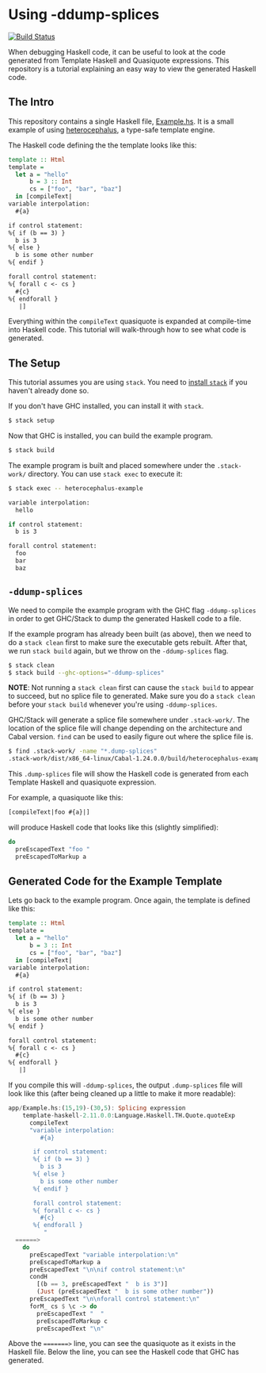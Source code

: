 # Using -ddump-splices

[![Build Status](https://travis-ci.org/cdepillabout/heterocephalus-example.svg?branch=master)](https://travis-ci.org/cdepillabout/heterocephalus-example)

When debugging Haskell code, it can be useful to look at the code generated
from Template Haskell and Quasiquote expressions.  This repository is a
tutorial explaining an easy way to view the generated Haskell code.

## The Intro

This repository contains a single Haskell file, [Example.hs](app/Example.hs).  It
is a small example of using
[heterocephalus](https://hackage.haskell.org/package/heterocephalus), a
type-safe template engine.

The Haskell code defining the the template looks like this:

```haskell
template :: Html
template =
  let a = "hello"
      b = 3 :: Int
      cs = ["foo", "bar", "baz"]
  in [compileText|
variable interpolation:
  #{a}

if control statement:
%{ if (b == 3) }
  b is 3
%{ else }
  b is some other number
%{ endif }

forall control statement:
%{ forall c <- cs }
  #{c}
%{ endforall }
   |]
```

Everything within the `compileText` quasiquote is expanded at compile-time into
Haskell code.  This tutorial will walk-through how to see what code is
generated.

## The Setup

This tutorial assumes you are using `stack`.  You need to [install
`stack`](https://docs.haskellstack.org/en/stable/README/#how-to-install) if you
haven't already done so.

If you don't have GHC installed, you can install it with `stack`.

```sh
$ stack setup
```

Now that GHC is installed, you can build the example program.

```sh
$ stack build
```

The example program is built and placed somewhere under the `.stack-work/`
directory.  You can use `stack exec` to execute it:

```sh
$ stack exec -- heterocephalus-example

variable interpolation:
  hello

if control statement:
  b is 3

forall control statement:
  foo
  bar
  baz
```

## `-ddump-splices`

We need to compile the example program with the GHC flag `-ddump-splices` in
order to get GHC/Stack to dump the generated Haskell code to a file.

If the example program has already been built (as above), then we need to do a
`stack clean` first to make sure the executable gets rebuilt.  After that, we
run `stack build` again, but we throw on the `-ddump-splices` flag.


```sh
$ stack clean
$ stack build --ghc-options="-ddump-splices"
```

__NOTE__: Not running a `stack clean` first can cause the `stack build` to
appear to succeed, but no splice file to generated.  Make sure you do a `stack
clean` before your `stack build` whenever you're using `-ddump-splices`.

GHC/Stack will generate a splice file somewhere under `.stack-work/`.  The
location of the splice file will change depending on the architecture and Cabal
version. `find` can be used to easily figure out where the splice file is.

```sh
$ find .stack-work/ -name "*.dump-splices"
.stack-work/dist/x86_64-linux/Cabal-1.24.0.0/build/heterocephalus-example/heterocephalus-example-tmp/app/Example.dump-splices
```

This `.dump-splices` file will show the Haskell code is generated from each
Template Haskell and quasiquote expression.

For example, a quasiquote like this:

```haskell
[compileText|foo #{a}|]
```

will produce Haskell code that looks like this (slightly simplified):

```haskell
do
  preEscapedText "foo "
  preEscapedToMarkup a
```

## Generated Code for the Example Template

Lets go back to the example program.  Once again, the template is defined like
this:

```haskell
template :: Html
template =
  let a = "hello"
      b = 3 :: Int
      cs = ["foo", "bar", "baz"]
  in [compileText|
variable interpolation:
  #{a}

if control statement:
%{ if (b == 3) }
  b is 3
%{ else }
  b is some other number
%{ endif }

forall control statement:
%{ forall c <- cs }
  #{c}
%{ endforall }
   |]
```

If you compile this will `-ddump-splices`, the output `.dump-splices` file will
look like this (after being cleaned up a little to make it more readable):

```haskell
app/Example.hs:(15,19)-(30,5): Splicing expression
    template-haskell-2.11.0.0:Language.Haskell.TH.Quote.quoteExp
      compileText
      "variable interpolation:
         #{a}

       if control statement:
       %{ if (b == 3) }
         b is 3
       %{ else }
         b is some other number
       %{ endif }

       forall control statement:
       %{ forall c <- cs }
         #{c}
       %{ endforall }
          "
  ======>
    do
      preEscapedText "variable interpolation:\n"
      preEscapedToMarkup a
      preEscapedText "\n\nif control statement:\n"
      condH
        [(b == 3, preEscapedText "  b is 3")]
        (Just (preEscapedText "  b is some other number"))
      preEscapedText "\n\nforall control statement:\n"
      forM_ cs $ \c -> do
        preEscapedText "  "
        preEscapedToMarkup c
        preEscapedText "\n"
```

Above the `=======>` line, you can see the quasiquote as it exists in the
Haskell file.  Below the line, you can see the Haskell code that GHC has
generated.
